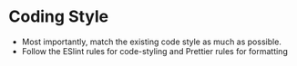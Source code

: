 # Coding Style

- Most importantly, match the existing code style as much as possible.
- Follow the ESlint rules for code-styling and Prettier rules for formatting